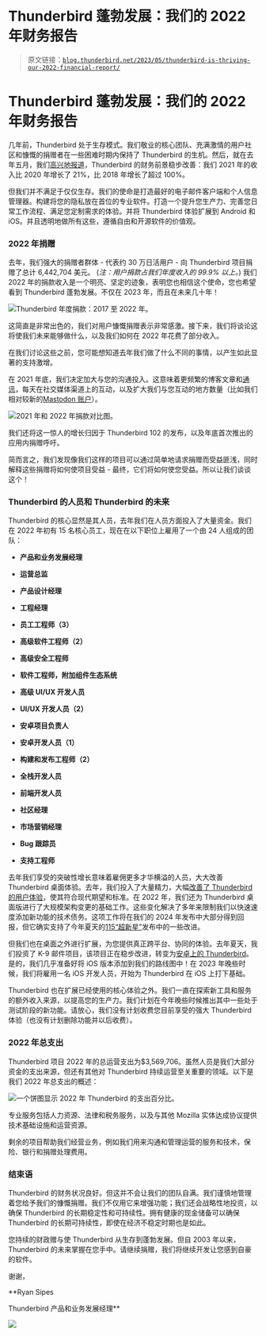 # Thunderbird 蓬勃发展：我们的 2022 年财务报告

> 原文链接：[`blog.thunderbird.net/2023/05/thunderbird-is-thriving-our-2022-financial-report/`](https://blog.thunderbird.net/2023/05/thunderbird-is-thriving-our-2022-financial-report/)

# Thunderbird 蓬勃发展：我们的 2022 年财务报告

几年前，Thunderbird 处于生存模式。我们敬业的核心团队、充满激情的用户社区和慷慨的捐赠者在一些困难时期内保持了 Thunderbird 的生机。然后，就在去年五月，我们[高兴地报道](https://blog.thunderbird.net/2022/05/thunderbird-2021-financial-report/)，Thunderbird 的财务前景稳步改善：我们 2021 年的收入比 2020 年增长了 21%，比 2018 年增长了超过 100%。

但我们并不满足于仅仅生存。我们的使命是打造最好的电子邮件客户端和个人信息管理器。构建将您的隐私放在首位的专业软件。打造一个提升您生产力、完善您日常工作流程、满足您定制需求的体验。并将 Thunderbird 体验扩展到 Android 和 iOS。并且透明地做所有这些，遵循自由和开源软件的价值观。

### **2022 年捐赠**

去年，我们强大的捐赠者群体 - 代表约 30 万日活用户 - 向 Thunderbird 项目捐赠了总计 6,442,704 美元。 (*注：用户捐款占我们年度收入的 99.9% 以上。*) 我们 2022 年的捐款收入是一个明亮、坚定的迹象，表明您也相信这个使命，您也希望看到 Thunderbird 蓬勃发展。不仅在 2023 年，而且在未来几十年！

![Thunderbird 年度捐款：2017 至 2022 年。](https://blog.thunderbird.net/files/2023/05/image.png)

这简直是非常出色的，我们对用户慷慨捐赠表示非常感激。接下来，我们将谈论这将使我们未来能够做什么，以及我们如何在 2022 年花费了部分收入。

在我们讨论这些之前，您可能想知道去年我们做了什么不同的事情，以产生如此显著的支持激增。

在 2021 年底，我们决定加大与您的沟通投入。这意味着更频繁的博客文章和[通讯](https://www.thunderbird.net/en-US/#mailing-list)，每天在社交媒体渠道上的互动，以及扩大我们与您互动的地方数量（比如我们相对较新的[Mastodon 账户](https://www.thunderbird.net/en-US/#mailing-list)）。

![2021 年和 2022 年捐款对比图。](https://blog.thunderbird.net/files/2023/05/image-1.png)

我们还将这一惊人的增长归因于 Thunderbird 102 的发布，以及年底首次推出的应用内捐赠呼吁。

简而言之，我们发现像我们这样的项目可以通过简单地请求捐赠而受益匪浅，同时解释这些捐赠将如何使项目受益 - 最终，它们将如何使您受益。所以让我们谈谈这个！

### **Thunderbird 的人员和 Thunderbird 的未来**

Thunderbird 的核心显然是其人员，去年我们在人员方面投入了大量资金。我们在 2022 年初有 15 名核心员工，现在在以下职位上雇用了一个由 24 人组成的团队：

+   **产品和业务发展经理**

+   **运营总监**

+   **产品设计经理**

+   **工程经理**

+   **员工工程师（3）**

+   **高级软件工程师（2）**

+   **高级安全工程师**

+   **软件工程师，附加组件生态系统**

+   **高级 UI/UX 开发人员**

+   **UI/UX 开发人员（2）**

+   **安卓项目负责人**

+   **安卓开发人员（1）**

+   **构建和发布工程师（2）**

+   **全栈开发人员**

+   **前端开发人员**

+   **社区经理**

+   **市场营销经理**

+   **Bug 跟踪员**

+   **支持工程师**

去年我们享受的突破性增长意味着雇佣更多才华横溢的人员，大大改善 Thunderbird 桌面体验。去年，我们投入了大量精力，大幅[改善了 Thunderbird 的用户体验](https://blog.thunderbird.net/2023/02/the-future-of-thunderbird-why-were-rebuilding-from-the-ground-up/)，使其符合现代期望和标准。在 2022 年，我们还为 Thunderbird 桌面版进行了大规模架构变更的基础工作。这些变化解决了多年来限制我们以快速速度添加新功能的技术债务。这项工作将在我们的 2024 年发布中大部分得到回报，但它确实支持了今年夏天的[115“超新星”](https://blog.thunderbird.net/tag/supernova/)发布中的一些改进。

但我们也在桌面之外进行扩展，为您提供真正跨平台、协同的体验。去年夏天，我们投资了 K-9 邮件项目，该项目正在稳步改进，转变为[安卓上的 Thunderbird](https://blog.thunderbird.net/category/thunderbird-mobile/)。是的，我们几乎准备好将 iOS 版本添加到我们的路线图中！在 2023 年晚些时候，我们将雇用一名 iOS 开发人员，开始为 Thunderbird 在 iOS 上打下基础。

Thunderbird 也在扩展已经使用的核心体验之外。我们一直在探索新工具和服务的额外收入来源，以提高您的生产力。我们计划在今年晚些时候推出其中一些处于测试阶段的新功能。请放心，我们没有计划收费您目前享受的强大 Thunderbird 体验（也没有计划删除功能并以后收费）。

### **2022 年总支出**

Thunderbird 项目 2022 年的总运营支出为$3,569,706。虽然人员是我们大部分资金的支出来源，但还有其他对 Thunderbird 持续运营至关重要的领域。以下是我们 2022 年总支出的概述：

![一个饼图显示 2022 年 Thunderbird 的支出百分比。](https://blog.thunderbird.net/files/2023/05/2022-spending.png)

专业服务包括人力资源、法律和税务服务，以及与其他 Mozilla 实体达成协议提供技术基础设施和运营资源。

剩余的项目帮助我们经营业务，例如我们用来沟通和管理运营的服务和技术，保险、银行和捐赠处理费用。

### **结束语**

Thunderbird 的财务状况良好。但这并不会让我们的团队自满。我们谨慎地管理着您给予我们的慷慨捐赠。我们不仅用它来增强功能；我们还会战略性地投资，以确保 Thunderbird 的长期稳定性和可持续性。拥有健康的现金储备可以确保 Thunderbird 的长期可持续性，即使在经济不稳定时期也是如此。

您持续的财政赠与使 Thunderbird 从生存到蓬勃发展。但自 2003 年以来，Thunderbird 的未来掌握在您手中。请继续捐赠，我们将继续开发让您感到自豪的软件。

谢谢，

**Ryan Sipes

Thunderbird 产品和业务发展经理**

![](https://mzla.link/3LNc6tc)
